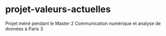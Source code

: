 # projet-valeurs-actuelles
Projet méné pendant le Master 2 Communication numérique et analyse de données à Paris 3
